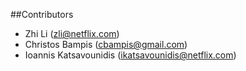 ##Contributors

  - Zhi Li (zli@netflix.com)
  - Christos Bampis (cbampis@gmail.com)
  - Ioannis Katsavounidis (ikatsavounidis@netflix.com)
